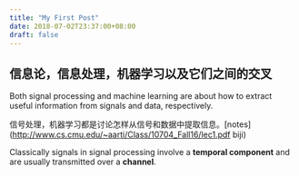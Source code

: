 ```yaml
---
title: "My First Post"
date: 2018-07-02T23:37:00+08:00
draft: false
---
```


## 信息论，信息处理，机器学习以及它们之间的交叉
 Both signal processing and machine learning are about how to extract useful information from
signals and data, respectively.

信号处理，机器学习都是讨论怎样从信号和数据中提取信息。[notes](http://www.cs.cmu.edu/~aarti/Class/10704_Fall16/lec1.pdf biji)

Classically signals in signal processing involve a **temporal component** and are usually transmitted over a **channel**.
